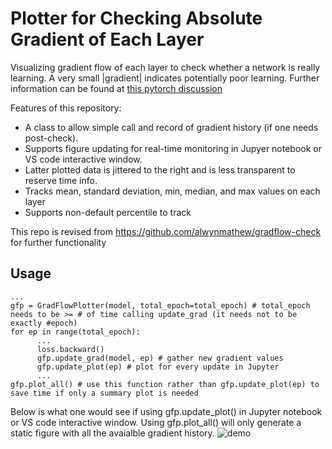 # Plotter for Checking Absolute Gradient of Each Layer
Visualizing gradient flow of each layer to check whether a network is really learning. A very small |gradient| indicates potentially poor learning.
Further information can be found at [this pytorch discussion](https://discuss.pytorch.org/t/check-gradient-flow-in-network/15063)

Features of this repository:
   * A class to allow simple call and record of gradient history (if one needs post-check).
   * Supports figure updating for real-time monitoring in Jupyer notebook or VS code interactive window.
   * Latter plotted data is jittered to the right and is less transparent to reserve time info.
   * Tracks mean, standard deviation, min, median, and max values on each layer
   * Supports non-default percentile to track
   
This repo is revised from https://github.com/alwynmathew/gradflow-check for further functionality

## Usage
```
...
gfp = GradFlowPlotter(model, total_epoch=total_epoch) # total_epoch needs to be >= # of time calling update_grad (it needs not to be exactly #epoch)
for ep in range(total_epoch):
      ...
      loss.backward()
      gfp.update_grad(model, ep) # gather new gradient values
      gfp.update_plot(ep) # plot for every update in Jupyter
      ...
gfp.plot_all() # use this function rather than gfp.update_plot(ep) to save time if only a summary plot is needed
```
Below is what one would see if using gfp.update_plot() in Jupyter notebook or VS code interactive window. Using gfp.plot_all() will only generate a static figure with all the avaialble gradient history.
![demo](https://github.com/nafraw/gradflow-plotter/assets/10406101/dd8adca9-c98f-489b-b435-c611f0e72850)
